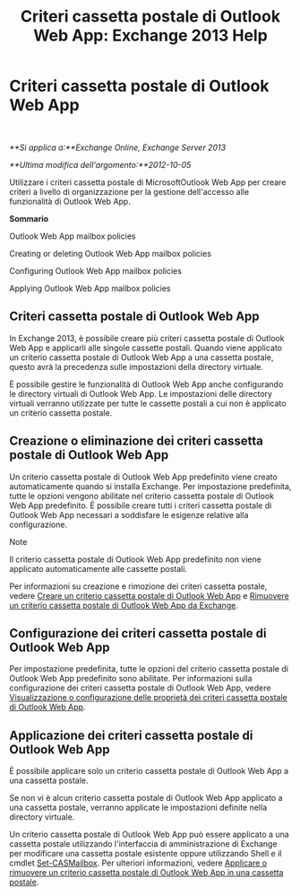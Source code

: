 ﻿---
title: 'Criteri cassetta postale di Outlook Web App: Exchange 2013 Help'
TOCTitle: Criteri cassetta postale di Outlook Web App
ms:assetid: 213b8b7a-1c29-49ee-8c98-d0364ddf4f9d
ms:mtpsurl: https://technet.microsoft.com/it-it/library/Dd335142(v=EXCHG.150)
ms:contentKeyID: 50480216
ms.date: 05/22/2018
mtps_version: v=EXCHG.150
ms.translationtype: MT
---

# Criteri cassetta postale di Outlook Web App

 

_**Si applica a:**Exchange Online, Exchange Server 2013_

_**Ultima modifica dell'argomento:**2012-10-05_

Utilizzare i criteri cassetta postale di MicrosoftOutlook Web App per creare criteri a livello di organizzazione per la gestione dell'accesso alle funzionalità di Outlook Web App.

**Sommario**

Outlook Web App mailbox policies

Creating or deleting Outlook Web App mailbox policies

Configuring Outlook Web App mailbox policies

Applying Outlook Web App mailbox policies

## Criteri cassetta postale di Outlook Web App

In Exchange 2013, è possibile creare più criteri cassetta postale di Outlook Web App e applicarli alle singole cassette postali. Quando viene applicato un criterio cassetta postale di Outlook Web App a una cassetta postale, questo avrà la precedenza sulle impostazioni della directory virtuale.

È possibile gestire le funzionalità di Outlook Web App anche configurando le directory virtuali di Outlook Web App. Le impostazioni delle directory virtuali verranno utilizzate per tutte le cassette postali a cui non è applicato un criterio cassetta postale.

## Creazione o eliminazione dei criteri cassetta postale di Outlook Web App

Un criterio cassetta postale di Outlook Web App predefinito viene creato automaticamente quando si installa Exchange. Per impostazione predefinita, tutte le opzioni vengono abilitate nel criterio cassetta postale di Outlook Web App predefinito. È possibile creare tutti i criteri cassetta postale di Outlook Web App necessari a soddisfare le esigenze relative alla configurazione.


> [!NOTE]
> Il criterio cassetta postale di Outlook Web App predefinito non viene applicato automaticamente alle cassette postali.



Per informazioni su creazione e rimozione dei criteri cassetta postale, vedere [Creare un criterio cassetta postale di Outlook Web App](create-an-outlook-web-app-mailbox-policy-exchange-2013-help.md) e [Rimuovere un criterio cassetta postale di Outlook Web App da Exchange](remove-an-outlook-web-app-mailbox-policy-from-exchange-exchange-2013-help.md).

## Configurazione dei criteri cassetta postale di Outlook Web App

Per impostazione predefinita, tutte le opzioni del criterio cassetta postale di Outlook Web App predefinito sono abilitate. Per informazioni sulla configurazione dei criteri cassetta postale di Outlook Web App, vedere [Visualizzazione o configurazione delle proprietà dei criteri cassetta postale di Outlook Web App](view-or-configure-outlook-web-app-mailbox-policy-properties-exchange-2013-help.md).

## Applicazione dei criteri cassetta postale di Outlook Web App

È possibile applicare solo un criterio cassetta postale di Outlook Web App a una cassetta postale.

Se non vi è alcun criterio cassetta postale di Outlook Web App applicato a una cassetta postale, verranno applicate le impostazioni definite nella directory virtuale.

Un criterio cassetta postale di Outlook Web App può essere applicato a una cassetta postale utilizzando l'interfaccia di amministrazione di Exchange per modificare una cassetta postale esistente oppure utilizzando Shell e il cmdlet [Set-CASMailbox](https://technet.microsoft.com/it-it/library/bb125264\(v=exchg.150\)). Per ulteriori informazioni, vedere [Applicare o rimuovere un criterio cassetta postale di Outlook Web App in una cassetta postale](apply-or-remove-an-outlook-web-app-mailbox-policy-on-a-mailbox-exchange-2013-help.md).

